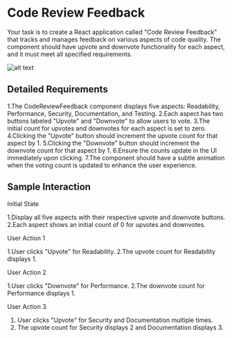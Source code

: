 # Code Review Feedback

Your task is to create a React application called "Code Review Feedback" that tracks 
and manages feedback on various aspects of code quality. The component should have 
upvote and downvote functionality for each aspect, and it must meet all specified requirements.

![alt text]()

## Detailed Requirements

1.The CodeReviewFeedback component displays five aspects: Readability, 
Performance, Security, Documentation, and Testing.
2.Each aspect has two buttons labeled "Upvote" and "Downvote" to allow users to vote.
3.The initial count for upvotes and downvotes for each aspect is set to zero.
4.Clicking the "Upvote" button should increment the upvote count for that aspect by 1.
5.Clicking the "Downvote" button should increment the downvote count for that aspect by 1.
6.Ensure the counts update in the UI immediately upon clicking.
7.The component should have a subtle animation when the voting count is updated to 
enhance the user experience.

## Sample Interaction
Initial State

1.Display all five aspects with their respective upvote and downvote buttons.
2.Each aspect shows an initial count of 0 for upvotes and downvotes.

User Action 1

1.User clicks "Upvote" for Readability.
2.The upvote count for Readability displays 1.

User Action 2

1.User clicks "Downvote" for Performance.
2.The downvote count for Performance displays 1.

User Action 3

1. User clicks "Upvote" for Security and Documentation multiple times.
2. The upvote count for Security displays 2 and Documentation displays 3.